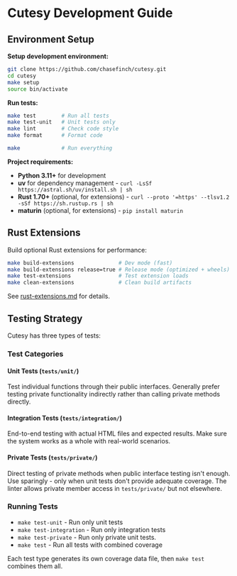 # Cutesy Development Guide

## Environment Setup

**Setup development environment:**
```bash
git clone https://github.com/chasefinch/cutesy.git
cd cutesy
make setup
source bin/activate
```

**Run tests:**
```bash
make test        # Run all tests
make test-unit   # Unit tests only
make lint        # Check code style
make format      # Format code
```

```bash
make             # Run everything
```

**Project requirements:**
- **Python 3.11+** for development
- **uv** for dependency management - `curl -LsSf https://astral.sh/uv/install.sh | sh`
- **Rust 1.70+** (optional, for extensions) - `curl --proto '=https' --tlsv1.2 -sSf https://sh.rustup.rs | sh`
- **maturin** (optional, for extensions) - `pip install maturin`

## Rust Extensions

Build optional Rust extensions for performance:

```bash
make build-extensions              # Dev mode (fast)
make build-extensions release=true # Release mode (optimized + wheels)
make test-extensions               # Test extension loads
make clean-extensions              # Clean build artifacts
```

See [rust-extensions.md](rust-extensions.md) for details.

## Testing Strategy

Cutesy has three types of tests:

### Test Categories

#### Unit Tests (`tests/unit/`)
Test individual functions through their public interfaces. Generally prefer testing private functionality indirectly rather than calling private methods directly.

#### Integration Tests (`tests/integration/`)
End-to-end testing with actual HTML files and expected results. Make sure the system works as a whole with real-world scenarios.

#### Private Tests (`tests/private/`)
Direct testing of private methods when public interface testing isn't enough. Use sparingly - only when unit tests don't provide adequate coverage. The linter allows private member access in `tests/private/` but not elsewhere.

### Running Tests

- `make test-unit` - Run only unit tests
- `make test-integration` - Run only integration tests
- `make test-private` - Run only private unit tests.
- `make test` - Run all tests with combined coverage

Each test type generates its own coverage data file, then `make test` combines them all.
